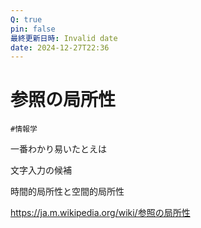 ```yaml
---
Q: true
pin: false
最終更新日時: Invalid date
date: 2024-12-27T22:36
---
```

# 参照の局所性

`#情報学`

一番わかり易いたとえは

文字入力の候補

時間的局所性と空間的局所性

https://ja.m.wikipedia.org/wiki/参照の局所性